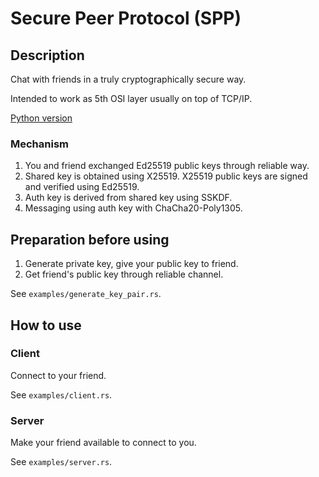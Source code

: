 # Secure Peer Protocol (SPP)

## Description

Chat with friends in a truly cryptographically secure way.

Intended to work as 5th OSI layer usually on top of TCP/IP.

[Python version](https://github.com/lifr0m/spproto)

### Mechanism

1. You and friend exchanged Ed25519 public keys through reliable way.
2. Shared key is obtained using X25519. X25519 public keys are 
   signed and verified using Ed25519.
3. Auth key is derived from shared key using SSKDF.
4. Messaging using auth key with ChaCha20-Poly1305.

## Preparation before using

1. Generate private key, give your public key to friend.
2. Get friend's public key through reliable channel.

See `examples/generate_key_pair.rs`.

## How to use

### Client

Connect to your friend.

See `examples/client.rs`.

### Server

Make your friend available to connect to you.

See `examples/server.rs`.
